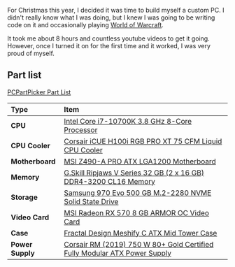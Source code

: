 For Christmas this year, I decided it was time to build myself a custom PC. I didn't really know what I was doing, but I knew I was going to be writing code on it and occasionally playing [World of Warcraft](https://worldofwarcraft.com/en-us/). 

It took me about 8 hours and countless youtube videos to get it going. However, once I turned it on for the first time and it worked, I was very proud of myself. 



## Part list

[PCPartPicker Part List](https://pcpartpicker.com/list/tmRjRT)

Type|Item
:----|:----
**CPU** | [Intel Core i7-10700K 3.8 GHz 8-Core Processor](https://pcpartpicker.com/product/yhxbt6/intel-core-i7-10700k-38-ghz-8-core-processor-bx8070110700k)
**CPU Cooler** | [Corsair iCUE H100i RGB PRO XT 75 CFM Liquid CPU Cooler](https://pcpartpicker.com/product/B6pmP6/corsair-icue-h100i-rgb-pro-xt-75-cfm-liquid-cpu-cooler-cw-9060043-ww)
**Motherboard** | [MSI Z490-A PRO ATX LGA1200 Motherboard](https://pcpartpicker.com/product/KXpmP6/msi-z490-a-pro-atx-lga1200-motherboard-z490-a-pro)
**Memory** | [G.Skill Ripjaws V Series 32 GB (2 x 16 GB) DDR4-3200 CL16 Memory](https://pcpartpicker.com/product/kXbkcf/gskill-memory-f43200c16d32gvk)
**Storage** | [Samsung 970 Evo 500 GB M.2-2280 NVME Solid State Drive](https://pcpartpicker.com/product/P4ZFf7/samsung-970-evo-500gb-m2-2280-solid-state-drive-mz-v7e500bw) 
**Video Card** | [MSI Radeon RX 570 8 GB ARMOR OC Video Card](https://pcpartpicker.com/product/3JdFf7/msi-radeon-rx-570-8gb-armor-oc-video-card-rx-570-armor-8g-oc)
**Case** | [Fractal Design Meshify C ATX Mid Tower Case](https://pcpartpicker.com/product/Y6Crxr/fractal-design-meshify-c-atx-mid-tower-case-fd-ca-mesh-c-bko-tg)
**Power Supply** | [Corsair RM (2019) 750 W 80+ Gold Certified Fully Modular ATX Power Supply](https://pcpartpicker.com/product/6Y66Mp/corsair-rm-2019-750-w-80-gold-certified-fully-modular-atx-power-supply-cp-9020195-na)